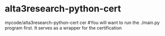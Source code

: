# alta3research-python-cert
mycode/alta3research-python-cert cer
#You will want to run the ./main.py program first. It serves as a wrapper for the certification

